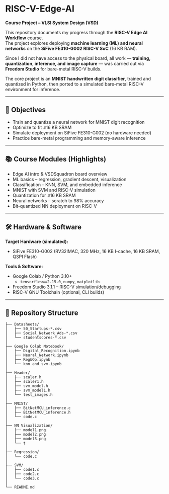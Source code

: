 # RISC-V-Edge-AI
**Course Project – VLSI System Design (VSD)**  

This repository documents my progress through the **RISC-V Edge AI Workflow** course.  
The project explores deploying **machine learning (ML) and neural networks** on the **SiFive FE310-G002 RISC-V SoC** (16 KB RAM).  

Since I did not have access to the physical board, all work — **training, quantization, inference, and image capture** — was carried out via **Freedom Studio** for bare-metal RISC-V builds.  

The core project is an **MNIST handwritten digit classifier**, trained and quantized in Python, then ported to a simulated bare-metal RISC-V environment for inference.  

---

## 🚩 Objectives
- Train and quantize a neural network for MNIST digit recognition  
- Optimize to fit ≤16 KB SRAM  
- Simulate deployment on SiFive FE310-G002 (no hardware needed)  
- Practice bare-metal programming and memory-aware inference  

---

## 📚 Course Modules (Highlights)
- Edge AI intro & VSDSquadron board overview  
- ML basics – regression, gradient descent, visualization  
- Classification – KNN, SVM, and embedded inference  
- MNIST with SVM and RISC-V simulation  
- Quantization for ≤16 KB SRAM  
- Neural networks – scratch to 98% accuracy  
- Bit-quantized NN deployment on RISC-V  

---

## 🛠 Hardware & Software
**Target Hardware (simulated):**  
- SiFive FE310-G002 (RV32IMAC, 320 MHz, 16 KB I-cache, 16 KB SRAM, QSPI Flash)  

**Tools & Software:**  
- Google Colab / Python 3.10+  
  - `tensorflow==2.15.0`, `numpy`, `matplotlib`  
- Freedom Studio 3.1.1 – RISC-V simulation/debugging  
- RISC-V GNU Toolchain (optional, CLI builds)  

---

## 📂 Repository Structure
```
├── Datasheets/
│   ├── 50_Startups-*.csv
│   ├── Social_Network_Ads-*.csv
│   └── studentscores-*.csv
│
├── Google Colab Notebook/
│   ├── Digital_Recognition.ipynb
│   ├── Neural_Network.ipynb
│   ├── Reg&Op.ipynb
│   └── knn_and_svm.ipynb
│
├── Header/
│   ├── scaler.h
│   ├── scaler1.h
│   ├── svm_model.h
│   ├── svm_model1.h
│   └── test_images.h
│
├── MNIST/
│   ├── BitNetMCU_inference.c
│   ├── BitNetMCU_inference.h
│   └── code.c
│
├── NN Visualization/
│   ├── model1.png
│   ├── model2.png
│   ├── model3.png
│   └── t
│
├── Regression/
│   └── code.c
│
├── SVM/
│   ├── code1.c
│   ├── code2.c
│   └── code3.c
│
└── README.md
```
